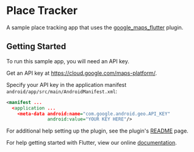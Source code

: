 # Place Tracker

A sample place tracking app that uses the [google_maps_flutter](https://github.com/flutter/plugins/tree/master/packages/google_maps_flutter) plugin.

## Getting Started

To run this sample app, you will need an API key.

Get an API key at <https://cloud.google.com/maps-platform/>.

Specify your API key in the application manifest `android/app/src/main/AndroidManifest.xml`:

```xml
<manifest ...
  <application ...
    <meta-data android:name="com.google.android.geo.API_KEY"
               android:value="YOUR KEY HERE"/>
```

For additional help setting up the plugin, see the plugin's [README](https://github.com/flutter/plugins/tree/master/packages/google_maps_flutter) page.

For help getting started with Flutter, view our online
[documentation](https://flutter.io/).
